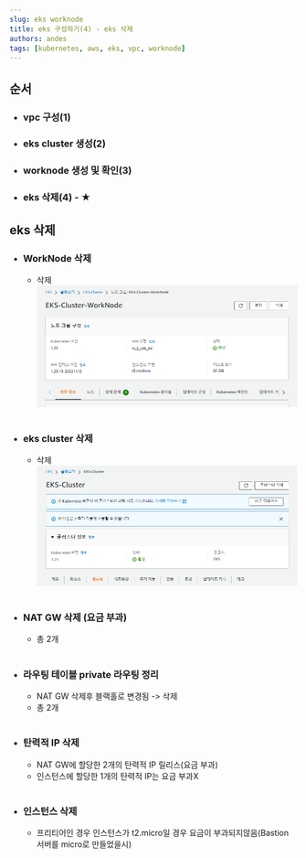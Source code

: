 ```yaml
---
slug: eks worknode
title: eks 구성하기(4) - eks 삭제
authors: andes
tags: [kubernetes, aws, eks, vpc, worknode]
---
```


## 순서

- ### vpc 구성(1)
- ### eks cluster 생성(2)
- ### worknode 생성 및 확인(3)
- ### eks 삭제(4) - ★

## eks 삭제

- ### WorkNode 삭제

  - 삭제
    ![worknode](./1.png)

#

- ### eks cluster 삭제
  - 삭제
    ![cluster](./2.png)

#

- ### NAT GW 삭제 (요금 부과)
  - 총 2개

#

- ### 라우팅 테이블 private 라우팅 정리
  - NAT GW 삭제후 블랙홀로 변경됨 -> 삭제
  - 총 2개

#

- ### 탄력적 IP 삭제

  - NAT GW에 할당한 2개의 탄력적 IP 릴리스(요금 부과)
  - 인스턴스에 할당한 1개의 탄력적 IP는 요금 부과X

#

- ### 인스턴스 삭제
  - 프리티어인 경우 인스턴스가 t2.micro일 경우 요금이 부과되지않음(Bastion 서버를 micro로 만들었을시)
